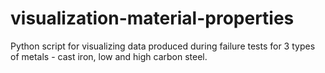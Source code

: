 # visualization-material-properties
Python script for visualizing data produced during failure tests for 3 types of metals - cast iron, low and high carbon steel.
